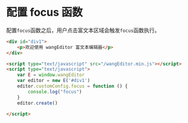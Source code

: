 # 配置 focus 函数

配置`focus`函数之后，用户点击富文本区域会触发`focus`函数执行。

```html
<div id="div1">
    <p>欢迎使用 wangEditor 富文本编辑器</p>
</div>

<script type="text/javascript" src="/wangEditor.min.js"></script>
<script type="text/javascript">
    var E = window.wangEditor
    var editor = new E('#div1')
    editor.customConfig.focus = function () {
        console.log("focus")
    }
    editor.create()

</script>
```

